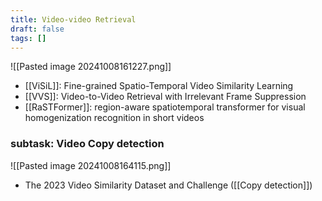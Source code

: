 ```yaml
---
title: Video-video Retrieval
draft: false
tags: []
---
```


![[Pasted image 20241008161227.png]]

- [[ViSiL]]: Fine-grained Spatio-Temporal Video Similarity Learning
- [[VVS]]: Video-to-Video Retrieval with Irrelevant Frame Suppression
- [[RaSTFormer]]: region-aware spatiotemporal transformer for visual homogenization recognition in short videos
### subtask: Video Copy detection
![[Pasted image 20241008164115.png]]

- The 2023 Video Similarity Dataset and Challenge ([[Copy detection]])